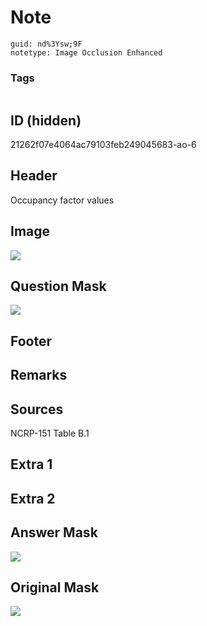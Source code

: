# Note
```
guid: nd%3Ysw;9F
notetype: Image Occlusion Enhanced
```

### Tags
```
```

## ID (hidden)
21262f07e4064ac79103feb249045683-ao-6

## Header
Occupancy factor values

## Image
<img src="tmpg1ogih8j.png" />

## Question Mask
<img src="21262f07e4064ac79103feb249045683-ao-6-Q.svg" />

## Footer


## Remarks


## Sources
NCRP-151 Table B.1

## Extra 1


## Extra 2


## Answer Mask
<img src="21262f07e4064ac79103feb249045683-ao-6-A.svg" />

## Original Mask
<img src="21262f07e4064ac79103feb249045683-ao-O.svg" />
